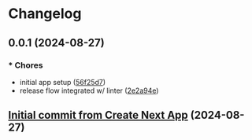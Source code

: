# Changelog

## 0.0.1 (2024-08-27)


### * Chores

* initial app setup ([56f25d7](https://github.com/Rams-123/luAdmin/commit/56f25d703918c5e94948b38c4fe472c7294a492d))
* release flow integrated w/ linter ([2e2a94e](https://github.com/Rams-123/luAdmin/commit/2e2a94e203b88f6ba3b598facfc6685e1754c8f2))

## [Initial commit from Create Next App](https://github.com/Rams-123/luAdmin/commit/02620b7b71b498b7658ec48cd9fa4cb4fff1e3f5) (2024-08-27)
